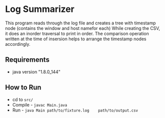 # Log Summarizer
This program reads through the log file and creates a tree with timestamp node (contains the window and host namefor each)
While creating the CSV, it does an inorder traversal to print in order. The comparison operation written at the time of insersion helps to arrange the timestamp nodes accordingly.

## Requirements
  - java version "1.8.0_144"
  
## How to Run
  - cd to `src/`
  - Compile - `javac Main.java`
  - Run - `java Main path/to/fixture.log    path/to/output.csv`
